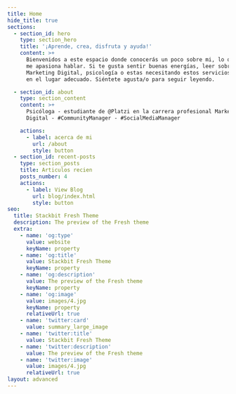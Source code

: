```yaml
---
title: Home
hide_title: true
sections:
  - section_id: hero
    type: section_hero
    title: '¡Aprende, crea, disfruta y ayuda!'
    content: >+
      Bienvenidos a este espacio donde conocerás un poco sobre mi, lo que hago y
      me apasiona hablar. Si te gusta sentir buenas energías, leer sobre el
      Marketing Digital, psicología o estas necesitando estos servicios, estas
      en el lugar adecuado. Siéntete agusta/o para seguir leyendo.

  - section_id: about
    type: section_content
    content: >+
      Psicóloga - estudiante de @Platzi en la carrera profesional Marketing
      Digital - #CommunityManager - #SocialMediaManager

    actions:
      - label: acerca de mi
        url: /about
        style: button
  - section_id: recent-posts
    type: section_posts
    title: Articulos recien
    posts_number: 4
    actions:
      - label: View Blog
        url: blog/index.html
        style: button
seo:
  title: Stackbit Fresh Theme
  description: The preview of the Fresh theme
  extra:
    - name: 'og:type'
      value: website
      keyName: property
    - name: 'og:title'
      value: Stackbit Fresh Theme
      keyName: property
    - name: 'og:description'
      value: The preview of the Fresh theme
      keyName: property
    - name: 'og:image'
      value: images/4.jpg
      keyName: property
      relativeUrl: true
    - name: 'twitter:card'
      value: summary_large_image
    - name: 'twitter:title'
      value: Stackbit Fresh Theme
    - name: 'twitter:description'
      value: The preview of the Fresh theme
    - name: 'twitter:image'
      value: images/4.jpg
      relativeUrl: true
layout: advanced
---
```

